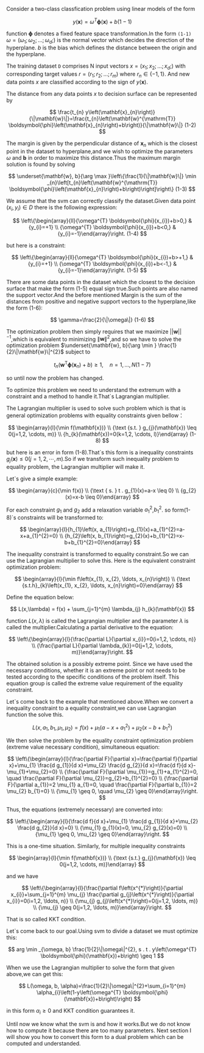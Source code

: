 Consider a two-class classfication problem using linear models of the form

$$
y(\mathbf{x})=\omega^{T} \boldsymbol{\phi}(\mathbf{x})+b(1-1)
$$

function $\boldsymbol{\phi}$ denotes a fixed feature space transformation.In the form `(1-1)` $\omega=\left(\omega_{1} ; \omega_{2} ; \ldots ; \omega_{d} ;\right)$ is the normal vector which decides the direction of the hyperplane. $b$ is the bias which defines the distance between the origin and the hyperplane.

The training dataset `D` comprises N input vectors $x=\left(x_{1} ; x_{2} ; \ldots ; x_{d} ;\right)$  with corresponding target values $r=\left(r_{1} ; r_{2} ; \ldots ; r_{m}\right)$ where $r_{n} \in\{-1,1\}$. And new data points $x$ are classified according to the sign of $y(\mathbf{x})$.

The distance from any data points $x$ to decision surface can be represented by

$$
\frac{t_{n} y\left(\mathbf{x}_{n}\right)}{\|\mathbf{w}\|}=\frac{t_{n}\left(\mathbf{w}^{\mathrm{T}} \boldsymbol{\phi}\left(\mathbf{x}_{n}\right)+b\right)}{\|\mathbf{w}\|}   (1-2)
$$

The margin is given by the perpendicular distance of $\mathbf{x}_{n}$ which is the closest point in the dataset to hyperplane,and we wish to optimize the parameters $\omega$ and $\mathbf{b}$ in order to maximize this distance.Thus the maximum margin solution is found by solving 

$$
\underset{\mathbf{w}, b}{\arg \max }\left\{\frac{1}{\|\mathbf{w}\|} \min _{n}\left[t_{n}\left(\mathbf{w}^{\mathrm{T}} \boldsymbol{\phi}\left(\mathbf{x}_{n}\right)+b\right)\right]\right\} (1-3)
$$

We assume that the svm can correctly classify the dataset.Given data point $\left(x_{i}, y_{i}\right) \in D$ there is the following expression:

$$
\left\{\begin{array}{ll}{\omega^{T} \boldsymbol{\phi}(x_{i})+b>0,} & {y_{i}=+1} \\ {\omega^{T} \boldsymbol{\phi}(x_{i})+b<0,} & {y_{i}=-1}\end{array}\right.  (1-4)
$$

but here is a constraint:

$$
\left\{\begin{array}{ll}{\omega^{T} \boldsymbol{\phi}(x_{i})+b>+1,} & {y_{i}=+1} \\ {\omega^{T} \boldsymbol{\phi}(x_{i})+b<-1,} & {y_{i}=-1}\end{array}\right. (1-5)
$$

There are some data points in the dataset which the closest to the decision surface that make the form (1-5) equal sign true.Such points are also named the support vector.And the before mentioned Margin is the sum of the distances from positive and negative support vectors to the hyperplane,like the form (1-6):

$$
\gamma=\frac{2}{\|\omega\|} (1-6)
$$

The optimization problem then simply requires that we maximize $| | \mathbf{w}| |^{-1}$,which is equivalent to minimizing $\|\mathbf{w}\|^{2}$,and so we have to solve the optimization problem $\underset{\mathbf{w}, b}{\arg \min } \frac{1}{2}\|\mathbf{w}\|^{2}$ subject to 

$$
t_{n}\left(\mathbf{w}^{\mathrm{T}} \boldsymbol{\phi}\left(\mathbf{x}_{n}\right)+b\right) \geqslant 1, \quad n=1, \ldots, N (1-7)
$$

so until now the problem has changed.

To optimize this problem we need to understand the extremum with a constraint and a method to handle it.That`s Lagrangian multiplier.

The Lagrangian multiplier is used to solve such problem which is that is general optimization problems with equality constraints given bellow：

$$
\begin{array}{l}{\min f(\mathbf{x})} \\ {\text {s.t. } g_{j}(\mathbf{x}) \leq 0(j=1,2, \cdots, m)} \\ {h_{k}(\mathbf{x})=0(k=1,2, \cdots, l)}\end{array} (1-8)
$$

but here is an error in form (1-8).That`s this form is a inequality constraints $g_{j}(\mathbf{x}) \leq 0(j=1,2, \cdots, m)$.So if we transform such inequality problem to equality problem, the Lagrangian multiplier will make it.

Let`s give a simple example:

$$
\begin{array}{c}{\min f(x)} \\ {\text { s. } t . g_{1}(x)=a-x \leq 0} \\ {g_{2}(x)=x-b \leq 0}\end{array}
$$

For each constraint $g_{1}$ and $g_{2}$ add a relaxation variable $a_{1}^{2}$,$b_{1}^{2}$.
so form(1-8)`s constraints will be transformed to:

$$
\begin{array}{l}{h_{1}\left(x, a_{1}\right)=g_{1}(x)+a_{1}^{2}=a-x+a_{1}^{2}=0} \\ {h_{2}\left(x, b_{1}\right)=g_{2}(x)+b_{1}^{2}=x-b+b_{1}^{2}=0}\end{array}
$$

The inequality constraint is transformed to equality constraint.So we can use the Lagrangian multiplier to solve this.
Here is the equivalent constraint optimization problem:

$$
\begin{array}{l}{\min f\left(x_{1}, x_{2}, \ldots, x_{n}\right)} \\ {\text {s.t.h}_{k}\left(x_{1}, x_{2}, \ldots, x_{n}\right)=0}\end{array}
$$


Define the equation below:

$$
L(x,\lambda) = f(x) + \sum_{j=1}^{m} \lambda_{j} h_{k}(\mathbf{x})
$$

function $L(x,\lambda)$ is called the Lagrangian multiplier and the parameter $\lambda$ is called the multiplier.Calculating a partial derivative to the equation:

$$
\left\{\begin{array}{l}{\frac{\partial L}{\partial x_{i}}=0(i=1,2, \cdots, n)} \\ {\frac{\partial L}{\partial \lambda_{k}}=0(j=1,2, \cdots, m)}\end{array}\right.
$$

The obtained solution is a possibly extreme point. Since we have used the necessary conditions, whether it is an extreme point or not needs to be tested according to the specific conditions of the problem itself. This equation group is called the extreme value requirement of the equality constraint.

Let`s come back to the example that mentioned above.When we convert a inequality constraint to a equality constraint,we can use Lagrangian function the solve this.

$$
L\left(x, a_{1}, b_{1}, \mu_{1}, \mu_{2}\right)=f(x)+\mu_{1}\left(a-x+a_{1}^{2}\right)+\mu_{2}\left(x-b+b_{1}^{2}\right)
$$

We then solve the problem by the equality constraint optimization problem (extreme value necessary condition), simultaneous equation:

$$
\left\{\begin{array}{l}{\frac{\partial F}{\partial x}=\frac{\partial f}{\partial x}+\mu_{1} \frac{d g_{1}}{d x}+\mu_{2} \frac{d g_{2}}{d x}=\frac{d f}{d x}-\mu_{1}+\mu_{2}=0} \\ {\frac{\partial F}{\partial \mu_{1}}=g_{1}+a_{1}^{2}=0, \quad \frac{\partial F}{\partial \mu_{2}}=g_{2}+b_{1}^{2}=0} \\ {\frac{\partial F}{\partial a_{1}}=2 \mu_{1} a_{1}=0, \quad \frac{\partial F}{\partial b_{1}}=2 \mu_{2} b_{1}=0} \\ {\mu_{1} \geq 0, \quad \mu_{2} \geq 0}\end{array}\right.
$$

Thus, the equations (extremely necessary) are converted into:

$$
\left\{\begin{array}{l}{\frac{d f}{d x}+\mu_{1} \frac{d g_{1}}{d x}+\mu_{2} \frac{d g_{2}}{d x}=0} \\ {\mu_{1} g_{1}(x)=0, \mu_{2} g_{2}(x)=0} \\ {\mu_{1} \geq 0, \mu_{2} \geq 0}\end{array}\right.
$$

This is a one-time situation. Similarly, for multiple inequality constraints

$$
\begin{array}{l}{\min f(\mathbf{x})} \\ {\text {s.t.} g_{j}(\mathbf{x}) \leq 0(j=1,2, \cdots, m)}\end{array}
$$

and we have

$$
\left\{\begin{array}{l}{\frac{\partial f\left(x^{*}\right)}{\partial x_{i}}+\sum_{j=1}^{m} \mu_{j} \frac{\partial g_{j}\left(x^{*}\right)}{\partial x_{i}}=0(i=1,2, \ldots, n)} \\ {\mu_{j} g_{j}\left(x^{*}\right)=0(j=1,2, \ldots, m)} \\ {\mu_{j} \geq 0(j=1,2, \ldots, m)}\end{array}\right.
$$

That is so called KKT condition.

Let`s come back to our goal.Using svm to divide a dataset we must optimize this:

$$
arg \min _{\omega, b} \frac{1}{2}\|\omega\|^{2}, s . t . y\left(\omega^{T} \boldsymbol{\phi}(\mathbf{x})+b\right) \geq 1
$$

When we use the Lagrangian multiplier to solve the form that given above,we can get this:

$$
L(\omega, b, \alpha)=\frac{1}{2}\|\omega\|^{2}+\sum_{i=1}^{m} \alpha_{i}\left(1-y\left(\omega^{T} \boldsymbol{\phi}(\mathbf{x})+b\right)\right)
$$

in this form $\alpha_{i} \geq 0$ and KKT condition guarantees it.

Until now we know what the svm is and how it works.But we do not know how to compute it because there are too many parameters.
Next section I will show you how to convert this form to a dual problem which can be computed and understanded.
